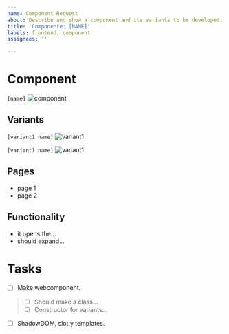 ```yaml
---
name: Component Request
about: Describe and show a component and its variants to be developed.
title: 'Componente: [NAME]'
labels: frontend, component
assignees: ''

---
```


# Component
`[name]`
![component](https://aliceasmartialarts.com/wp-content/uploads/2017/04/default-image.jpg)

## Variants
`[variant1 name]`
![variant1](https://aliceasmartialarts.com/wp-content/uploads/2017/04/default-image.jpg)

`[variant1 name]`
![variant1](https://aliceasmartialarts.com/wp-content/uploads/2017/04/default-image.jpg)

## Pages
- page 1
- page 2

## Functionality
- it opens the...
- should expand...

# Tasks

- [ ] Make webcomponent.
> - [ ] Should make a class...
> - [ ] Constructor for variants...
- [ ] ShadowDOM, slot y templates.
